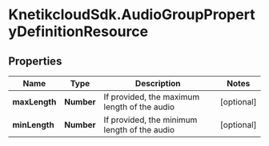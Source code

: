 # KnetikcloudSdk.AudioGroupPropertyDefinitionResource

## Properties
Name | Type | Description | Notes
------------ | ------------- | ------------- | -------------
**maxLength** | **Number** | If provided, the maximum length of the audio | [optional] 
**minLength** | **Number** | If provided, the minimum length of the audio | [optional] 


